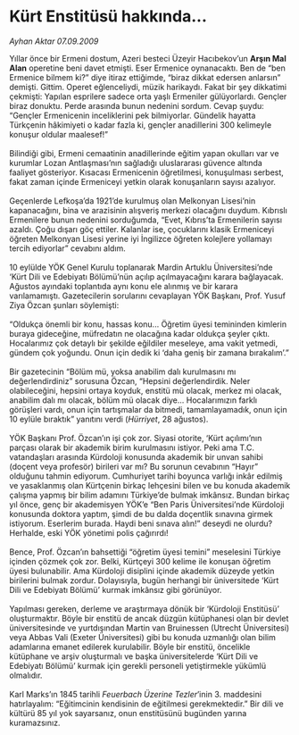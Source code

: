 # Kürt Enstitüsü hakkında...

*Ayhan Aktar 07.09.2009*

<div class="taraf_structure_2col_1zq">
<div class="margen_n">



 <p>Yıllar önce bir Ermeni dostum, Azeri besteci Üzeyir Hacıbekov’un <b>Arşın Mal Alan</b> operetine beni davet etmişti. Eser Ermenice oynanacaktı. Ben de “ben Ermenice bilmem ki?” diye itiraz ettiğimde, “biraz dikkat edersen anlarsın” demişti. Gittim. Operet eğlenceliydi, müzik harikaydı. Fakat bir şey dikkatimi çekmişti: Yapılan esprilere sadece orta yaşlı Ermeniler gülüyorlardı. Gençler biraz donuktu. Perde arasında bunun nedenini sordum. Cevap şuydu: “Gençler Ermenicenin inceliklerini pek bilmiyorlar. Gündelik hayatta Türkçenin hâkimiyeti o kadar fazla ki, gençler anadillerini 300 kelimeyle konuşur oldular maalesef!” <br/><br/>Bilindiği gibi, Ermeni cemaatinin anadillerinde eğitim yapan okulları var ve kurumlar Lozan Antlaşması’nın sağladığı uluslararası güvence altında faaliyet gösteriyor. Kısacası Ermenicenin öğretilmesi, konuşulması serbest, fakat zaman içinde Ermeniceyi yetkin olarak konuşanların sayısı azalıyor. <br/><br/>Geçenlerde Lefkoşa’da 1921’de kurulmuş olan Melkonyan Lisesi’nin kapanacağını, bina ve arazisinin alışveriş merkezi olacağını duydum. Kıbrıslı Ermenilere bunun nedenini sorduğumda, “Evet, Kıbrıs’ta Ermenilerin sayısı azaldı. Çoğu dışarı göç ettiler. Kalanlar ise, çocuklarını klasik Ermeniceyi öğreten Melkonyan Lisesi yerine iyi İngilizce öğreten kolejlere yollamayı tercih ediyorlar” cevabını aldım. <br/><br/>10 eylülde YÖK Genel Kurulu toplanarak Mardin Artuklu Üniversitesi’nde ‘Kürt Dili ve Edebiyatı Bölümü’nün açılıp açılmayacağını karara bağlayacak. Ağustos ayındaki toplantıda aynı konu ele alınmış ve bir karara varılamamıştı. Gazetecilerin sorularını cevaplayan YÖK Başkanı, Prof. Yusuf Ziya Özcan şunları söylemişti: <br/><br/>“Oldukça önemli bir konu, hassas konu... Öğretim üyesi temininden kimlerin buraya gideceğine, müfredatın ne olacağına kadar oldukça şeyler çıktı. Hocalarımız çok detaylı bir şekilde eğildiler meseleye, ama vakit yetmedi, gündem çok yoğundu. Onun için dedik ki ‘daha geniş bir zamana bırakalım’.” <br/><br/>Bir gazetecinin “Bölüm mü, yoksa anabilim dalı kurulmasını mı değerlendirdiniz” sorusuna Özcan, “Hepsini değerlendirdik. Neler olabileceğini, hepsini ortaya koyduk, enstitü mü olacak, merkez mi olacak, anabilim dalı mı olacak, bölüm mü olacak diye... Hocalarımızın farklı görüşleri vardı, onun için tartışmalar da bitmedi, tamamlayamadık, onun için 10 eylüle bıraktık” yanıtını verdi (<i>Hürriyet</i>, 28 ağustos). <br/><br/>YÖK Başkanı Prof. Özcan’ın işi çok zor. Siyasi otorite, ‘Kürt açılımı’nın parçası olarak bir akademik birim kurulmasını istiyor. Peki ama T.C. vatandaşları arasında Kürdoloji konusunda akademik bir unvan sahibi (doçent veya profesör) birileri var mı? Bu sorunun cevabının “Hayır” olduğunu tahmin ediyorum. Cumhuriyet tarihi boyunca varlığı inkâr edilmiş ve yasaklanmış olan Kürtçenin birkaç lehçesini bilen ve bu konuda akademik çalışma yapmış bir bilim adamını Türkiye’de bulmak imkânsız. Bundan birkaç yıl önce, genç bir akademisyen YÖK’e “Ben Paris Üniversitesi’nde Kürdoloji konusunda doktora yaptım, şimdi de bu dalda doçentlik sınavına girmek istiyorum. Eserlerim burada. Haydi beni sınava alın!” deseydi ne olurdu? Herhalde, eski YÖK yönetimi polis çağırırdı! <br/><br/>Bence, Prof. Özcan’ın bahsettiği “öğretim üyesi temini” meselesini Türkiye içinden çözmek çok zor. Belki, Kürtçeyi 300 kelime ile konuşan öğretim üyesi bulunabilir. Ama Kürdoloji disiplini içinde akademik düzeyde yetkin birilerini bulmak zordur. Dolayısıyla, bugün herhangi bir üniversitede ‘Kürt Dili ve Edebiyatı Bölümü’ kurmak imkânsız gibi görünüyor. <br/><br/>Yapılması gereken, derleme ve araştırmaya dönük bir ‘Kürdoloji Enstitüsü’ oluşturmaktır. Böyle bir enstitü de ancak düzgün kütüphanesi olan bir devlet üniversitesinde ve yurtdışından Martin van Bruinessen (Utrecht Üniversitesi) veya Abbas Vali (Exeter Üniversitesi) gibi bu konuda uzmanlığı olan bilim adamlarına emanet edilerek kurulabilir. Böyle bir enstitü, öncelikle kütüphane ve arşiv oluşturmalı ve başka üniversitelerde ‘Kürt Dili ve Edebiyatı Bölümü’ kurmak için gerekli personeli yetiştirmekle yükümlü olmalıdır. <br/><br/>Karl Marks’ın 1845 tarihli <i>Feuerbach Üzerine Tezler</i>’inin 3. maddesini hatırlayalım: “Eğitimcinin kendisinin de eğitilmesi gerekmektedir.” Bir dili ve kültürü 85 yıl yok sayarsanız, onun enstitüsünü bugünden yarına kuramazsınız.</p>
<br/>
<br/>
<br/>



<br/>


<div id="taraf_not">
</div>

</div>


</div>
